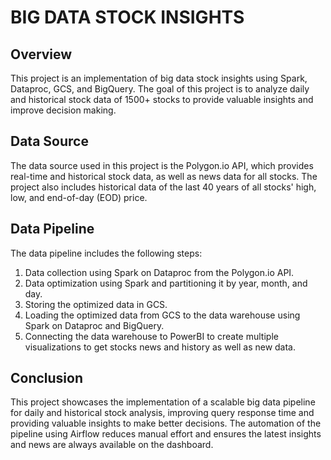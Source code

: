 # BIG DATA STOCK INSIGHTS

## Overview

This project is an implementation of big data stock insights using Spark, Dataproc, GCS, and BigQuery. The goal of this project is to analyze daily and historical stock data of 1500+ stocks to provide valuable insights and improve decision making.

## Data Source

The data source used in this project is the Polygon.io API, which provides real-time and historical stock data, as well as news data for all stocks. The project also includes historical data of the last 40 years of all stocks' high, low, and end-of-day (EOD) price.

## Data Pipeline

The data pipeline includes the following steps:

1.  Data collection using Spark on Dataproc from the Polygon.io API.
2.  Data optimization using Spark and partitioning it by year, month, and day.
3.  Storing the optimized data in GCS.
4.  Loading the optimized data from GCS to the data warehouse using Spark on Dataproc and BigQuery.
5.  Connecting the data warehouse to PowerBI to create multiple visualizations to get stocks news and history as well as new data.

## Conclusion

This project showcases the implementation of a scalable big data pipeline for daily and historical stock analysis, improving query response time and providing valuable insights to make better decisions. The automation of the pipeline using Airflow reduces manual effort and ensures the latest insights and news are always available on the dashboard.
